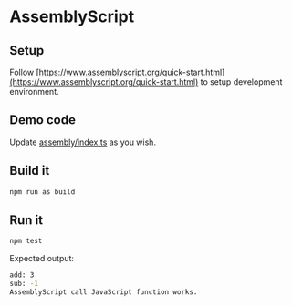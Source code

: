 # AssemblyScript

## Setup

Follow [https://www.assemblyscript.org/quick-start.html](https://www.assemblyscript.org/quick-start.html) to setup development environment.

## Demo code

Update [assembly/index.ts](assembly/index.ts) as you wish.

## Build it

```bash
npm run as build
```

## Run it

```bash
npm test
```

Expected output:

```bash
add: 3
sub: -1
AssemblyScript call JavaScript function works.
```